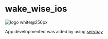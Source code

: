 # wake_wise_ios


![[logo white@256px](https://www.servbay.com)](https://github.com/user-attachments/assets/4d08240b-2477-411d-babd-7897e1292c1e)

App developmented was aided by using [servbay](https://www.servbay.com)
